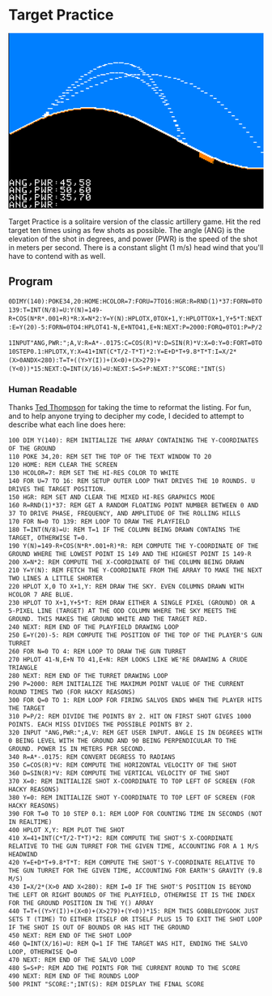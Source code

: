 # Target Practice

![image](media/target-practice.png "Target Practice Screenshot")

Target Practice is a solitaire version of the classic artillery game. Hit the red target ten times using as few shots as possible. The angle (ANG) is the elevation of the shot in degrees, and power (PWR) is the speed of the shot in meters per second. There is a constant slight (1 m/s) head wind that you'll have to contend with as well.

## Program

`0DIMY(140):POKE34,20:HOME:HCOLOR=7:FORU=7TO16:HGR:R=RND(1)*37:FORN=0TO139:T=INT(N/8)=U:Y(N)=149-R+COS(N*R*.001+R)*R:X=N*2:Y=Y(N):HPLOTX,0TOX+1,Y:HPLOTTOX+1,Y+5*T:NEXT:E=Y(20)-5:FORN=0TO4:HPLOT41-N,E+NTO41,E+N:NEXT:P=2000:FORQ=0TO1:P=P/2`

`1INPUT"ANG,PWR:";A,V:R=A*-.0175:C=COS(R)*V:D=SIN(R)*V:X=0:Y=0:FORT=0TO10STEP0.1:HPLOTX,Y:X=41+INT(C*T/2-T*T)*2:Y=E+D*T+9.8*T*T:I=X/2*(X>0ANDX<280):T=T+((Y>Y(I))+(X<0)+(X>279)+(Y<0))*15:NEXT:Q=INT(X/16)=U:NEXT:S=S+P:NEXT:?"SCORE:"INT(S)`

### Human Readable
Thanks [Ted Thompson](https://www.facebook.com/Beech.Bum) for taking the time to reformat the listing. For fun, and to help anyone trying to decipher my code, I decided to attempt to describe what each line does here:

```Applesoft
100 DIM Y(140): REM INITIALIZE THE ARRAY CONTAINING THE Y-COORDINATES OF THE GROUND
110 POKE 34,20: REM SET THE TOP OF THE TEXT WINDOW TO 20
120 HOME: REM CLEAR THE SCREEN
130 HCOLOR=7: REM SET THE HI-RES COLOR TO WHITE
140 FOR U=7 TO 16: REM SETUP OUTER LOOP THAT DRIVES THE 10 ROUNDS. U DRIVES THE TARGET POSITION.
150 HGR: REM SET AND CLEAR THE MIXED HI-RES GRAPHICS MODE
160 R=RND(1)*37: REM GET A RANDOM FLOATING POINT NUMBER BETWEEN 0 AND 37 TO DRIVE PHASE, FREQUENCY, AND AMPLITUDE OF THE ROLLING HILLS
170 FOR N=0 TO 139: REM LOOP TO DRAW THE PLAYFIELD
180 T=INT(N/8)=U: REM T=1 IF THE COLUMN BEING DRAWN CONTAINS THE TARGET, OTHERWISE T=0.
190 Y(N)=149-R+COS(N*R*.001+R)*R: REM COMPUTE THE Y-COORDINATE OF THE GROUND WHERE THE LOWEST POINT IS 149 AND THE HIGHEST POINT IS 149-R
200 X=N*2: REM COMPUTE THE X-COORDINATE OF THE COLUMN BEING DRAWN
210 Y=Y(N): REM FETCH THE Y-COORDINATE FROM THE ARRAY TO MAKE THE NEXT TWO LINES A LITTLE SHORTER
220 HPLOT X,0 TO X+1,Y: REM DRAW THE SKY. EVEN COLUMNS DRAWN WITH HCOLOR 7 ARE BLUE.
230 HPLOT TO X+1,Y+5*T: REM DRAW EITHER A SINGLE PIXEL (GROUND) OR A 5-PIXEL LINE (TARGET) AT THE ODD COLUMN WHERE THE SKY MEETS THE GROUND. THIS MAKES THE GROUND WHITE AND THE TARGET RED.
240 NEXT: REM END OF THE PLAYFIELD DRAWING LOOP
250 E=Y(20)-5: REM COMPUTE THE POSITION OF THE TOP OF THE PLAYER'S GUN TURRET
260 FOR N=0 TO 4: REM LOOP TO DRAW THE GUN TURRET
270 HPLOT 41-N,E+N TO 41,E+N: REM LOOKS LIKE WE'RE DRAWING A CRUDE TRIANGLE
280 NEXT: REM END OF THE TURRET DRAWING LOOP
290 P=2000: REM INITIALIZE THE MAXIMUM POINT VALUE OF THE CURRENT ROUND TIMES TWO (FOR HACKY REASONS)
300 FOR Q=0 TO 1: REM LOOP FOR FIRING SALVOS ENDS WHEN THE PLAYER HITS THE TARGET
310 P=P/2: REM DIVIDE THE POINTS BY 2. HIT ON FIRST SHOT GIVES 1000 POINTS. EACH MISS DIVIDES THE POSSIBLE POINTS BY 2.
320 INPUT "ANG,PWR:";A,V: REM GET USER INPUT. ANGLE IS IN DEGREES WITH 0 BEING LEVEL WITH THE GROUND AND 90 BEING PERPENDICULAR TO THE GROUND. POWER IS IN METERS PER SECOND.
340 R=A*-.0175: REM CONVERT DEGRESS TO RADIANS
350 C=COS(R)*V: REM COMPUTE THE HORIZONTAL VELOCITY OF THE SHOT
360 D=SIN(R)*V: REM COMPUTE THE VERTICAL VELOCITY OF THE SHOT
370 X=0: REM INITIALIZE SHOT X-COORDINATE TO TOP LEFT OF SCREEN (FOR HACKY REASONS)
380 Y=0: REM INITIALIZE SHOT Y-COORDINATE TO TOP LEFT OF SCREEN (FOR HACKY REASONS)
390 FOR T=0 TO 10 STEP 0.1: REM LOOP FOR COUNTING TIME IN SECONDS (NOT IN REALTIME)
400 HPLOT X,Y: REM PLOT THE SHOT
410 X=41+INT(C*T/2-T*T)*2: REM COMPUTE THE SHOT'S X-COORDINATE RELATIVE TO THE GUN TURRET FOR THE GIVEN TIME, ACCOUNTING FOR A 1 M/S HEADWIND
420 Y=E+D*T+9.8*T*T: REM COMPUTE THE SHOT'S Y-COORDINATE RELATIVE TO THE GUN TURRET FOR THE GIVEN TIME, ACCOUNTING FOR EARTH'S GRAVITY (9.8 M/S)
430 I=X/2*(X>0 AND X<280): REM I=0 IF THE SHOT'S POSITION IS BEYOND THE LEFT OR RIGHT BOUNDS OF THE PLAYFIELD, OTHERWISE IT IS THE INDEX FOR THE GROUND POSITION IN THE Y() ARRAY
440 T=T+((Y>Y(I))+(X<0)+(X>279)+(Y<0))*15: REM THIS GOBBLEDYGOOK JUST SETS T (TIME) TO EITHER ITSELF OR ITSELF PLUS 15 TO EXIT THE SHOT LOOP IF THE SHOT IS OUT OF BOUNDS OR HAS HIT THE GROUND
450 NEXT: REM END OF THE SHOT LOOP
460 Q=INT(X/16)=U: REM Q=1 IF THE TARGET WAS HIT, ENDING THE SALVO LOOP, OTHERWISE Q=0
470 NEXT: REM END OF THE SALVO LOOP
480 S=S+P: REM ADD THE POINTS FOR THE CURRENT ROUND TO THE SCORE
490 NEXT: REM END OF THE ROUNDS LOOP
500 PRINT "SCORE:";INT(S): REM DISPLAY THE FINAL SCORE
```
